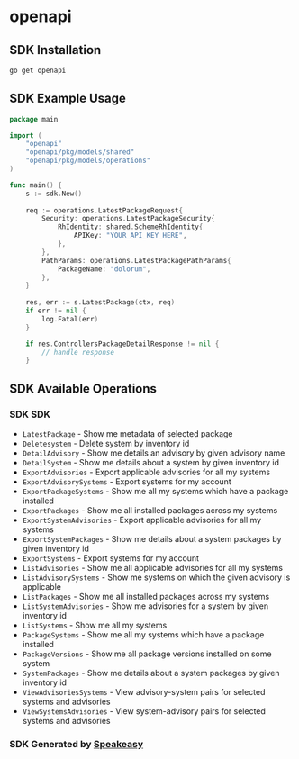 # openapi

<!-- Start SDK Installation -->
## SDK Installation

```bash
go get openapi
```
<!-- End SDK Installation -->

## SDK Example Usage
<!-- Start SDK Example Usage -->
```go
package main

import (
    "openapi"
    "openapi/pkg/models/shared"
    "openapi/pkg/models/operations"
)

func main() {
    s := sdk.New()
    
    req := operations.LatestPackageRequest{
        Security: operations.LatestPackageSecurity{
            RhIdentity: shared.SchemeRhIdentity{
                APIKey: "YOUR_API_KEY_HERE",
            },
        },
        PathParams: operations.LatestPackagePathParams{
            PackageName: "dolorum",
        },
    }
    
    res, err := s.LatestPackage(ctx, req)
    if err != nil {
        log.Fatal(err)
    }

    if res.ControllersPackageDetailResponse != nil {
        // handle response
    }
```
<!-- End SDK Example Usage -->

<!-- Start SDK Available Operations -->
## SDK Available Operations

### SDK SDK

* `LatestPackage` - Show me metadata of selected package
* `Deletesystem` - Delete system by inventory id
* `DetailAdvisory` - Show me details an advisory by given advisory name
* `DetailSystem` - Show me details about a system by given inventory id
* `ExportAdvisories` - Export applicable advisories for all my systems
* `ExportAdvisorySystems` - Export systems for my account
* `ExportPackageSystems` - Show me all my systems which have a package installed
* `ExportPackages` - Show me all installed packages across my systems
* `ExportSystemAdvisories` - Export applicable advisories for all my systems
* `ExportSystemPackages` - Show me details about a system packages by given inventory id
* `ExportSystems` - Export systems for my account
* `ListAdvisories` - Show me all applicable advisories for all my systems
* `ListAdvisorySystems` - Show me systems on which the given advisory is applicable
* `ListPackages` - Show me all installed packages across my systems
* `ListSystemAdvisories` - Show me advisories for a system by given inventory id
* `ListSystems` - Show me all my systems
* `PackageSystems` - Show me all my systems which have a package installed
* `PackageVersions` - Show me all package versions installed on some system
* `SystemPackages` - Show me details about a system packages by given inventory id
* `ViewAdvisoriesSystems` - View advisory-system pairs for selected systems and advisories
* `ViewSystemsAdvisories` - View system-advisory pairs for selected systems and advisories

<!-- End SDK Available Operations -->

### SDK Generated by [Speakeasy](https://docs.speakeasyapi.dev/docs/using-speakeasy/client-sdks)
